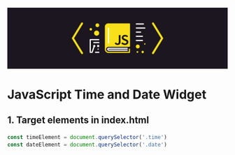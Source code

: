 ![Javascfript Date Time Widget](./images/JavaScript-Banner.jpg)

# JavaScript Time and Date Widget

## 1. Target elements in index.html
```JavaScript
const timeElement = document.querySelector('.time')
const dateElement = document.querySelector('.date')
```